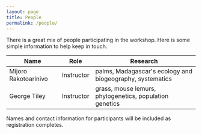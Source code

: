 ```yaml
---
layout: page
title: People
permalink: /people/
---
```


There is a great mix of people participating in the workshop. Here is some simple information to help keep in touch.

| Name                                        |Role       | Research                                                       |
|---------------------------------------------|-----------|----------------------------------------------------------------|
| Mijoro Rakotoarinivo                        |Instructor | palms, Madagascar's ecology and biogeography, systematics      |
| George Tiley                                |Instructor | grass, mouse lemurs, phylogenetics, population genetics        |

Names and contact information for participants will be included as registration completes.
